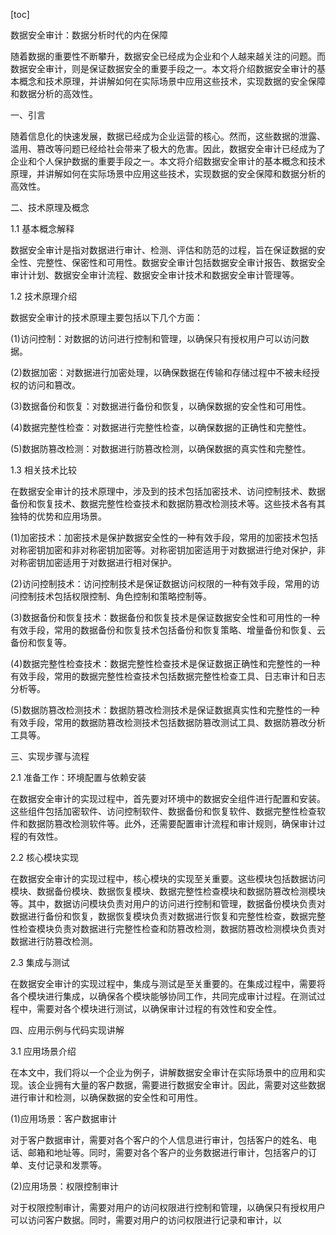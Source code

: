 
[toc]                    
                
                
数据安全审计：数据分析时代的内在保障

随着数据的重要性不断攀升，数据安全已经成为企业和个人越来越关注的问题。而数据安全审计，则是保证数据安全的重要手段之一。本文将介绍数据安全审计的基本概念和技术原理，并讲解如何在实际场景中应用这些技术，实现数据的安全保障和数据分析的高效性。

一、引言

随着信息化的快速发展，数据已经成为企业运营的核心。然而，这些数据的泄露、滥用、篡改等问题已经给社会带来了极大的危害。因此，数据安全审计已经成为了企业和个人保护数据的重要手段之一。本文将介绍数据安全审计的基本概念和技术原理，并讲解如何在实际场景中应用这些技术，实现数据的安全保障和数据分析的高效性。

二、技术原理及概念

1.1 基本概念解释

数据安全审计是指对数据进行审计、检测、评估和防范的过程，旨在保证数据的安全性、完整性、保密性和可用性。数据安全审计包括数据安全审计报告、数据安全审计计划、数据安全审计流程、数据安全审计技术和数据安全审计管理等。

1.2 技术原理介绍

数据安全审计的技术原理主要包括以下几个方面：

(1)访问控制：对数据的访问进行控制和管理，以确保只有授权用户可以访问数据。

(2)数据加密：对数据进行加密处理，以确保数据在传输和存储过程中不被未经授权的访问和篡改。

(3)数据备份和恢复：对数据进行备份和恢复，以确保数据的安全性和可用性。

(4)数据完整性检查：对数据进行完整性检查，以确保数据的正确性和完整性。

(5)数据防篡改检测：对数据进行防篡改检测，以确保数据的真实性和完整性。

1.3 相关技术比较

在数据安全审计的技术原理中，涉及到的技术包括加密技术、访问控制技术、数据备份和恢复技术、数据完整性检查技术和数据防篡改检测技术等。这些技术各有其独特的优势和应用场景。

(1)加密技术：加密技术是保护数据安全性的一种有效手段，常用的加密技术包括对称密钥加密和非对称密钥加密等。对称密钥加密适用于对数据进行绝对保护，非对称密钥加密适用于对数据进行相对保护。

(2)访问控制技术：访问控制技术是保证数据访问权限的一种有效手段，常用的访问控制技术包括权限控制、角色控制和策略控制等。

(3)数据备份和恢复技术：数据备份和恢复技术是保证数据安全性和可用性的一种有效手段，常用的数据备份和恢复技术包括备份和恢复策略、增量备份和恢复、云备份和恢复等。

(4)数据完整性检查技术：数据完整性检查技术是保证数据正确性和完整性的一种有效手段，常用的数据完整性检查技术包括数据完整性检查工具、日志审计和日志分析等。

(5)数据防篡改检测技术：数据防篡改检测技术是保证数据真实性和完整性的一种有效手段，常用的数据防篡改检测技术包括数据防篡改测试工具、数据防篡改分析工具等。

三、实现步骤与流程

2.1 准备工作：环境配置与依赖安装

在数据安全审计的实现过程中，首先要对环境中的数据安全组件进行配置和安装。这些组件包括加密软件、访问控制软件、数据备份和恢复软件、数据完整性检查软件和数据防篡改检测软件等。此外，还需要配置审计流程和审计规则，确保审计过程的有效性。

2.2 核心模块实现

在数据安全审计的实现过程中，核心模块的实现至关重要。这些模块包括数据访问模块、数据备份模块、数据恢复模块、数据完整性检查模块和数据防篡改检测模块等。其中，数据访问模块负责对用户的访问进行控制和管理，数据备份模块负责对数据进行备份和恢复，数据恢复模块负责对数据进行恢复和完整性检查，数据完整性检查模块负责对数据进行完整性检查和防篡改检测，数据防篡改检测模块负责对数据进行防篡改检测。

2.3 集成与测试

在数据安全审计的实现过程中，集成与测试是至关重要的。在集成过程中，需要将各个模块进行集成，以确保各个模块能够协同工作，共同完成审计过程。在测试过程中，需要对各个模块进行测试，以确保审计过程的有效性和安全性。

四、应用示例与代码实现讲解

3.1 应用场景介绍

在本文中，我们将以一个企业为例子，讲解数据安全审计在实际场景中的应用和实现。该企业拥有大量的客户数据，需要进行数据安全审计。因此，需要对这些数据进行审计和检测，以确保数据的安全性和可用性。

(1)应用场景：客户数据审计

对于客户数据审计，需要对各个客户的个人信息进行审计，包括客户的姓名、电话、邮箱和地址等。同时，需要对各个客户的业务数据进行审计，包括客户的订单、支付记录和发票等。

(2)应用场景：权限控制审计

对于权限控制审计，需要对用户的访问权限进行控制和管理，以确保只有授权用户可以访问客户数据。同时，需要对用户的访问权限进行记录和审计，以

